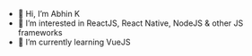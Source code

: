 - 👋 Hi, I’m Abhin K
- 👀 I’m interested in ReactJS, React Native, NodeJS & other JS frameworks
- 🌱 I’m currently learning VueJS

<!---
abhink-andev/abhink-andev is a ✨ special ✨ repository because its `README.md` (this file) appears on your GitHub profile.
You can click the Preview link to take a look at your changes.
--->

